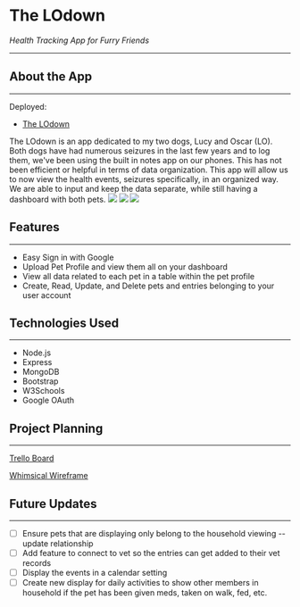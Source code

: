# The LOdown
_Health Tracking App for Furry Friends_
______
## About the App
______

 Deployed:
 - [The LOdown](https://lo-down.herokuapp.com/)

The LOdown is an app dedicated to my two dogs, Lucy and Oscar (LO).
Both dogs have had numerous seizures in the last few years and to log them, we've been using the built in notes app on our phones. This has not been efficient or helpful in terms of data organization. This app will allow us to now view the health events, seizures specifically, in an organized way. We are able to input and keep the data separate, while still having a dashboard with both pets.
![](https://i.imgur.com/jz5PtKN.png)
![](https://i.imgur.com/dtUgMa6.png)
![](https://i.imgur.com/0qwOLiI.png)
## Features
___
- Easy Sign in with Google
- Upload Pet Profile and view them all on your dashboard
- View all data related to each pet in a table within the pet profile
- Create, Read, Update, and Delete pets and entries belonging to your user account


## Technologies Used
___



- Node.js
- Express
- MongoDB
- Bootstrap
- W3Schools
- Google OAuth

## Project Planning 
___
[Trello Board](https://trello.com/invite/b/O4jjRZCv/adcd03855a7fc86171297cdba4f8b38a/the-lodown)

[Whimsical Wireframe](https://whimsical.com/YHHyZSsp1xCtDZquzh6x32)


## Future Updates
___
- [ ] Ensure pets that are displaying only belong to the household viewing -- update relationship
- [ ] Add feature to connect to vet so the entries can get added to their vet records
- [ ] Display the events in a calendar setting
- [ ] Create new display for daily activities to show other members in household if the pet has been given meds, taken on walk, fed, etc.
